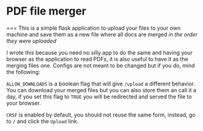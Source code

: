 # PDF file merger
===
This is a simple flask application to upload your files to your own machine and save them as a new file where all docs are merged *in the order they were uploaded*

I wrote this because you need no silly app to do the same and having your browser as the application to read PDFs, it is also useful to have it as the merging files one.
Configs are not meant to be changed but if you do, mind the following:

`ALLOW_DOWNLOADS` is a boolean flag that will give `/upload` a different behavior. You can download your merged files but you can also store them an call it a day, if you set this flag to `TRUE` you will be redirected and served the file to your browser.

`CRSF` is enabled by default, you should not reuse the same form, instead, go to `/` and click the `Upload` link.